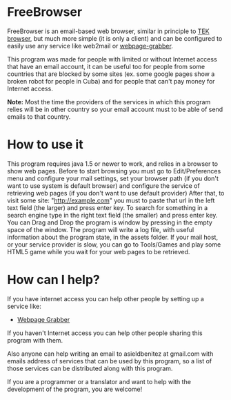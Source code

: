 # FreeBrowser

FreeBrowser is an email-based web browser, similar in principle to [TEK browser](http://tek.sourceforge.net), but  much more simple (it
is only a client) and can be configured to easily use any service like web2mail or [webpage-grabber](https://github.com/fidian/webpage).

This program was made for people with limited or without Internet access that have an email account, it can be useful too for people
from some countries that are blocked by some sites (ex. some google pages show a broken robot for people in Cuba) and for people that
can't pay money for Internet access.

**Note:** Most the time the providers of the services in which this program relies will be in other country so your email account must
to be able of send emails to that country.

# How to use it

This program requires java 1.5 or newer to work, and relies in a browser to show web pages.
Before to start browsing you must go to Edit/Preferences menu and configure your mail settings, set your browser path (if you don't want
to use system is default browser) and configure the service of retrieving web pages (if you don't want to use default provider)
After that, to visit some site: "http://example.com" you must to paste that url in the left text field (the larger) and press enter key.
To search for something in a search engine type in the right text field (the smaller) and press enter key.
You can Drag and Drop the program is window by pressing in the empty space of the window.
The program will write a log file, with useful information about the program state, in the assets folder.
If your mail host, or your service provider is slow, you can go to Tools/Games and play some HTML5 game while you wait for your web pages
to be retrieved.

# How can I help?

If you have internet access you can help other people by setting up a service like:
* [Webpage Grabber](https://github.com/fidian/webpage)

If you haven't Internet access you can help other people sharing this program with them.

Also anyone can help writing an email to asieldbenitez at gmail.com with emails address of services that can be used by this program, so a
list of those services can be distributed along with this program.

If you are a programmer or a translator and want to help with
the development of the program, you are welcome!
